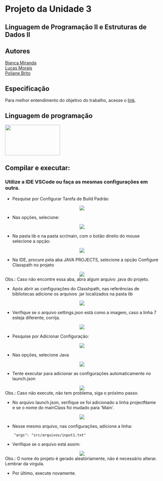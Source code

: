 # Projeto da Unidade 3
## Linguagem de Programação II e Estruturas de Dados II
## Autores
[Bianca Miranda](https://github.com/Bianca-Mirtes)<br>
[Lucas Morais](https://github.com/lucas-morais27)<br>
[Poliane Brito](https://github.com/iampoliane)
<br>

## Especificação
Para melhor entendimento do objetivo do trabalho, acesse o [link](https://drive.google.com/file/d/1pZ0WzLBBl6FwaZVvyuCQpYy8izPQ3GnF/view?usp=sharing).
<br>

## Linguagem de programação
<img src="https://w7.pngwing.com/pngs/405/878/png-transparent-java-logo-java-runtime-environment-computer-icons-java-platform-standard-edition-java-miscellaneous-text-logo.png" width="180" height="100"/>

## Compilar e executar:

### Utilize a IDE VSCode ou faça as mesmas configurações em outra.

- Pesquise por Configurar Tarefa de Build Padrão
<div align="center">
<img src="https://user-images.githubusercontent.com/86920019/205187140-49f1f31e-c1ef-49fc-b678-65fb28f66d1e.png"/>
</div>

- Nas opções, selecione:
<div align="center">
<img src="https://user-images.githubusercontent.com/86920019/205187138-4236f895-847c-4d04-8581-faa9dfcdd02e.png"/>
</div>

- Na pasta lib e na pasta scr/main, com o botão direito do mouse selecione a opção:
<div align="center">
<img src="https://user-images.githubusercontent.com/86920019/205187148-07dd61a1-f54d-4c36-b107-aa4b4d78a691.png"/>
</div>

- Na IDE, procure pela aba JAVA PROJECTS, selecione a opção Configure Classpath no projeto
<div align="center">
<img src="https://user-images.githubusercontent.com/86920019/205187147-9925d052-ff7a-4c35-bafd-b5f0aa777aa4.png"/>
</div>
Obs.: Caso não encontre essa aba, abra algum arquivo .java do projeto.

- Após abrir as configurações do Classhpath, nas referências de bibliotecas adicione os arquivos .jar localizados na pasta lib
<div align="center">
<img src="https://user-images.githubusercontent.com/86920019/205187143-2f9acc62-cfb0-4212-9921-865836f2d0a2.png"/>
</div>

- Verifique se o arquivo settings.json está como a imagem, caso a linha 7 esteja diferente, corrija.
<div align="center">
<img src="https://user-images.githubusercontent.com/86920019/205192557-d41462e6-fe93-4cb0-b945-b510e700943f.png"/>
</div>

- Pesquise por Adicionar Configuração:
<div align="center">
<img src="https://user-images.githubusercontent.com/86920019/205187137-8ff9b461-e24d-431b-97c6-3c3f3adac165.png"/>
</div>

- Nas opções, selecione Java
<div align="center">
<img src="https://user-images.githubusercontent.com/86920019/205187135-9af49e62-9534-4b8d-bde6-582f14f292cc.png"/>
</div>

- Tente executar para adicionar as configurações automaticamente no launch.json
<div align="center">
<img src="https://user-images.githubusercontent.com/86920019/205192559-1857427e-60c1-4f2c-8e92-c94147eba329.png"/>
</div>
Obs.: Caso não execute, não tem problema, siga o próximo passo.

- No arquivo launch.json, verifique se foi adicionado a linha projectName e se o nome do mainClass foi mudado para 'Main'.
<div align="center">
<img src="https://user-images.githubusercontent.com/86920019/205194823-e62053a9-da33-401f-acba-559d41305123.png"/>
</div>

- Nesse mesmo arquivo, nas configurações, adicione a linha:
```
    "args": "src/arquivos/input1.txt"
```
- Verifique se o arquivo está assim:
<div align="center">
<img src="https://user-images.githubusercontent.com/86920019/205192555-c584f5a4-cebe-4e63-b1f7-4dcf84deea7c.png"/>
</div>
Obs.: O nome do projeto é gerado aleatóriamente, não é necessário alterar. Lembrar da virgula.

- Por último, execute novamente.
